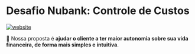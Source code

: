 # Desafio Nubank: Controle de Custos
[![website](https://img.shields.io/badge/mvp-website-violet)](https://jappy.cancio.dev/)

:purple_heart: Nossa proposta é **ajudar o cliente a ter maior autonomia sobre sua vida financeira, de forma mais simples e intuitiva**.
